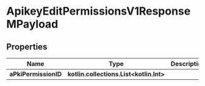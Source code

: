 
# ApikeyEditPermissionsV1ResponseMPayload

## Properties
| Name | Type | Description | Notes |
| ------------ | ------------- | ------------- | ------------- |
| **aPkiPermissionID** | **kotlin.collections.List&lt;kotlin.Int&gt;** |  |  |



